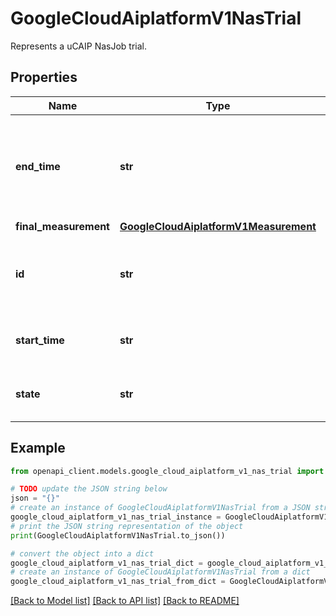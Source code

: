 # GoogleCloudAiplatformV1NasTrial

Represents a uCAIP NasJob trial.

## Properties

Name | Type | Description | Notes
------------ | ------------- | ------------- | -------------
**end_time** | **str** | Output only. Time when the NasTrial&#39;s status changed to &#x60;SUCCEEDED&#x60; or &#x60;INFEASIBLE&#x60;. | [optional] [readonly] 
**final_measurement** | [**GoogleCloudAiplatformV1Measurement**](GoogleCloudAiplatformV1Measurement.md) |  | [optional] 
**id** | **str** | Output only. The identifier of the NasTrial assigned by the service. | [optional] [readonly] 
**start_time** | **str** | Output only. Time when the NasTrial was started. | [optional] [readonly] 
**state** | **str** | Output only. The detailed state of the NasTrial. | [optional] [readonly] 

## Example

```python
from openapi_client.models.google_cloud_aiplatform_v1_nas_trial import GoogleCloudAiplatformV1NasTrial

# TODO update the JSON string below
json = "{}"
# create an instance of GoogleCloudAiplatformV1NasTrial from a JSON string
google_cloud_aiplatform_v1_nas_trial_instance = GoogleCloudAiplatformV1NasTrial.from_json(json)
# print the JSON string representation of the object
print(GoogleCloudAiplatformV1NasTrial.to_json())

# convert the object into a dict
google_cloud_aiplatform_v1_nas_trial_dict = google_cloud_aiplatform_v1_nas_trial_instance.to_dict()
# create an instance of GoogleCloudAiplatformV1NasTrial from a dict
google_cloud_aiplatform_v1_nas_trial_from_dict = GoogleCloudAiplatformV1NasTrial.from_dict(google_cloud_aiplatform_v1_nas_trial_dict)
```
[[Back to Model list]](../README.md#documentation-for-models) [[Back to API list]](../README.md#documentation-for-api-endpoints) [[Back to README]](../README.md)


